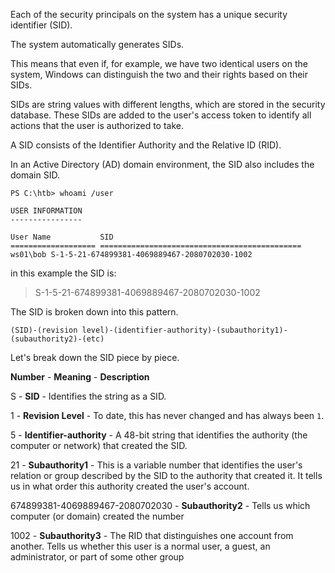 Each of the security principals on the system has a unique security identifier (SID). 

The system automatically generates SIDs. 

This means that even if, for example, we have two identical users on the system, Windows can distinguish the two and their rights based on their SIDs. 

SIDs are string values with different lengths, which are stored in the security database. These SIDs are added to the user's access token to identify all actions that the user is authorized to take.

A SID consists of the Identifier Authority and the Relative ID (RID). 

In an Active Directory (AD) domain environment, the SID also includes the domain SID.

```powershell-session
PS C:\htb> whoami /user

USER INFORMATION
----------------

User Name           SID
=================== =============================================
ws01\bob S-1-5-21-674899381-4069889467-2080702030-1002
```

in this example the SID is:

>S-1-5-21-674899381-4069889467-2080702030-1002

The SID is broken down into this pattern.

```powershell-session
(SID)-(revision level)-(identifier-authority)-(subauthority1)-(subauthority2)-(etc)
```

Let's break down the SID piece by piece.

**Number** - **Meaning** - **Description**

S - **SID** - Identifies the string as a SID.

1 - **Revision Level** - To date, this has never changed and has always been `1`.

5 - **Identifier-authority** - A 48-bit string that identifies the authority (the computer or network) that created the SID.

21 - **Subauthority1** - This is a variable number that identifies the user's relation or group described by the SID to the authority that created it. It tells us in what order this authority created the user's account.

674899381-4069889467-2080702030 - **Subauthority2** - Tells us which computer (or domain) created the number

1002 - **Subauthority3** - The RID that distinguishes one account from another. Tells us whether this user is a normal user, a guest, an administrator, or part of some other group